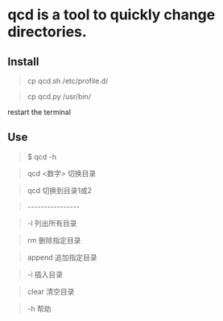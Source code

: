 qcd is a tool to quickly change directories. 
===
Install
---

>cp qcd.sh /etc/profile.d/

>cp qcd.py /usr/bin/

restart the terminal 

Use
---

>$ qcd -h

> qcd <数字> 切换目录

> qcd 切换到目录1或2

> \----------------

> -l 列出所有目录

> rm <path> 删除指定目录

> append <path> 追加指定目录

> -i  <path> 插入目录

> clear 清空目录

> -h 帮助
